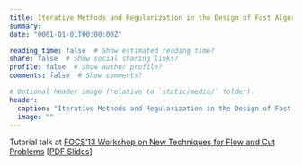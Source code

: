 ```yaml
---
title: Iterative Methods and Regularization in the Design of Fast Algorithms
summary: 
date: "0001-01-01T00:00:00Z"

reading_time: false  # Show estimated reading time?
share: false  # Show social sharing links?
profile: false  # Show author profile?
comments: false  # Show comments?

# Optional header image (relative to `static/media/` folder).
header:
  caption: "Iterative Methods and Regularization in the Design of Fast Algorithms"
  image: ""
---
```


Tutorial talk at [FOCS’13 Workshop on New Techniques for Flow and Cut Problems](http://www.eecs.berkeley.edu/focs2013/workshop3.html)
[[PDF Slides](http://cs-people.bu.edu/orecchia/files/talks/FOCS13-workshop.pdf)]
